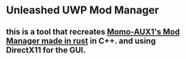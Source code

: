 # Unleashed UWP Mod Manager 

## this is a tool that recreates [Momo-AUX1's Mod Manager made in rust](https://github.com/momo-AUX1/USMM) in C++. and using DirectX11 for the GUI.
